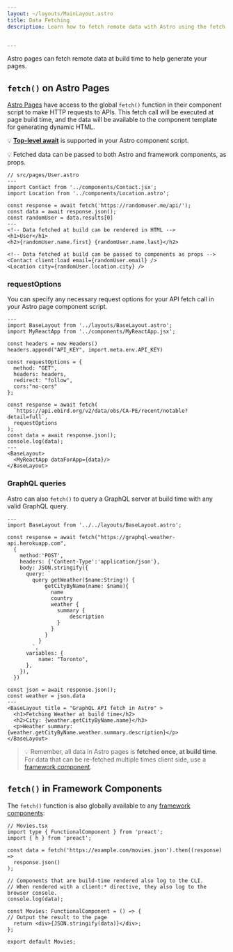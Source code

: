 ```yaml
---
layout: ~/layouts/MainLayout.astro
title: Data Fetching
description: Learn how to fetch remote data with Astro using the fetch API.


---
```


Astro pages can fetch remote data at build time to help generate your pages.

## `fetch()` on Astro Pages

[Astro Pages](/en/core-concepts/astro-pages) have access to the global `fetch()` function in their component script to make HTTP requests to APIs. This fetch call will be executed at page build time, and the data will be available to the component template for generating dynamic HTML. 

💡 [**Top-level await**](https://developer.mozilla.org/en-US/docs/Web/JavaScript/Reference/Operators/await#top_level_await) is supported in your Astro component script.

💡 Fetched data can be passed to both Astro and framework components, as props.

```astro
// src/pages/User.astro
---
import Contact from '../components/Contact.jsx';
import Location from '../components/Location.astro';

const response = await fetch('https://randomuser.me/api/');
const data = await response.json();
const randomUser = data.results[0]
---
<!-- Data fetched at build can be rendered in HTML -->
<h1>User</h1>
<h2>{randomUser.name.first} {randomUser.name.last}</h2>

<!-- Data fetched at build can be passed to components as props -->
<Contact client:load email={randomUser.email} />
<Location city={randomUser.location.city} />
```

### requestOptions

You can specify any necessary request options for your API fetch call in your Astro page component script.

```astro
---
import BaseLayout from '../layouts/BaseLayout.astro';
import MyReactApp from '../components/MyReactApp.jsx';

const headers = new Headers()
headers.append("API_KEY", import.meta.env.API_KEY)

const requestOptions = {
  method: "GET",
  headers: headers,
  redirect: "follow",
  cors:"no-cors"
};

const response = await fetch(
  `https://api.ebird.org/v2/data/obs/CA-PE/recent/notable?detail=full`,
  requestOptions
);
const data = await response.json();
console.log(data);
---
<BaseLayout>
  <MyReactApp dataForApp={data}/>
</BaseLayout>
```

### GraphQL queries

Astro can also `fetch()` to query a GraphQL server at build time with any valid GraphQL query. 

```astro
---
import BaseLayout from '../../layouts/BaseLayout.astro';

const response = await fetch("https://graphql-weather-api.herokuapp.com", 
  {
    method:'POST',
    headers: {'Content-Type':'application/json'},
    body: JSON.stringify({
      query: `
        query getWeather($name:String!) {
            getCityByName(name: $name){
              name
              country
              weather {
                summary {
                    description
                }
              }
            }
          }
        `,
      variables: {
          name: "Toronto",
      },
    }),
  })

const json = await response.json();
const weather = json.data
---
<BaseLayout title = "GraphQL API fetch in Astro" >
  <h1>Fetching Weather at build time</h2>
  <h2>City: {weather.getCityByName.name}</h3>
  <p>Weather summary: {weather.getCityByName.weather.summary.description}</p>
</BaseLayout>
```
> 💡 Remember, all data in Astro pages is **fetched once, at build time**. For data that can be re-fetched multiple times client side, use a [framework component](/en/core-concepts/framework-components).

## `fetch()` in Framework Components

The `fetch()` function is also globally available to any [framework components](/en/core-concepts/framework-components):

```tsx
// Movies.tsx
import type { FunctionalComponent } from 'preact';
import { h } from 'preact';

const data = fetch('https://example.com/movies.json').then((response) =>
  response.json()
);

// Components that are build-time rendered also log to the CLI.
// When rendered with a client:* directive, they also log to the browser console.
console.log(data);

const Movies: FunctionalComponent = () => {
// Output the result to the page
  return <div>{JSON.stringify(data)}</div>;
};

export default Movies;
```
